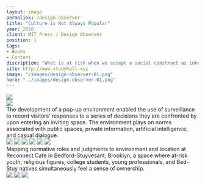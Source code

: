 ```yaml
---
layout: image
permalink: /design-observer
title: "Culture is Not Always Popular"
year: 2018
client: MIT Press / Design Observer
position: 1
tags:
- Books
- Content
discription: "What is at risk when we accept a social construct as inherent? Amidst rapid changes in the ways we communicate and digest information, phenomena that have in the past appeared as naturalized or accidental now demand a heightened self-consciousness and scrutiny. It is dangerous not to question the rules we live by. However it is the rapidity of change itself, rather than the long-standing presentation of behavior as accidental that generates a need for agency. If we can collectively accept that norms are fluid and malleable according to time and place, whose responsibility is it to ensure that norms are leveraged equitably?"
site: http://www.studyhall.xyz
image: "/images/design-observer-01.png"
hero: "../images/design-observer-01.png"
---
```


<div class="left"><img src="../images/shannon_kilbride_1_half.jpg"></div>
<div class="right"><img src="../images/shannon_kilbride_02_half.jpg"></div>
<div class="caption">
The development of a pop-up environment enabled the use of surveillance to record visitors’ responses to a series of decisions they are confronted by upon entering an inviting space. The environment plays on norms associated with public spaces, private information, artificial intelligence, and casual dialogue.

</div>

<img src="../images/shannon_kilbride_03.jpg">
<img src="../images/shannon_kilbride_04_full.jpg">
<img src="../images/shannon_kilbride_05_full.jpg">
<img src="../images/shannon_kilbride_06_full.jpg">
<img src="../images/shannon_kilbride_07_full.jpg">
<img src="../images/shannon_kilbride_08_full.jpg">

<div class="caption">
Mapping normative roles and judgments to environment and location at Reconnect Cafe in Bedford-Stuyvesant, Brooklyn, a space where at-risk youth, religious figures, college students, young professionals, and Bed-Stuy natives simultaneously feel a sense of ownership.

</div>

<img src="../images/shannon_kilbride_09_full.jpg">
<img src="../images/shannon_kilbride_10_full.jpg">
<img src="../images/shannon_kilbride_11_full.jpg">
